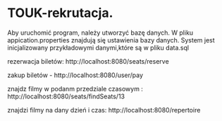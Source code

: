 # TOUK-rekrutacja.
Aby uruchomić program, należy utworzyć bazę danych. W pliku appication.properties znajdują się ustawienia bazy danych.
System jest inicjalizowany przykładowymi danymi,które są w pliku data.sql

rezerwacja biletów: http://localhost:8080/seats/reserve

zakup biletów - http://localhost:8080/user/pay

znajdz filmy w podanm przedziale czasowym : http://localhost:8080/seats/findSeats/13

znajdzi filmy na dany dzień i czas: http://localhost:8080/repertoire


